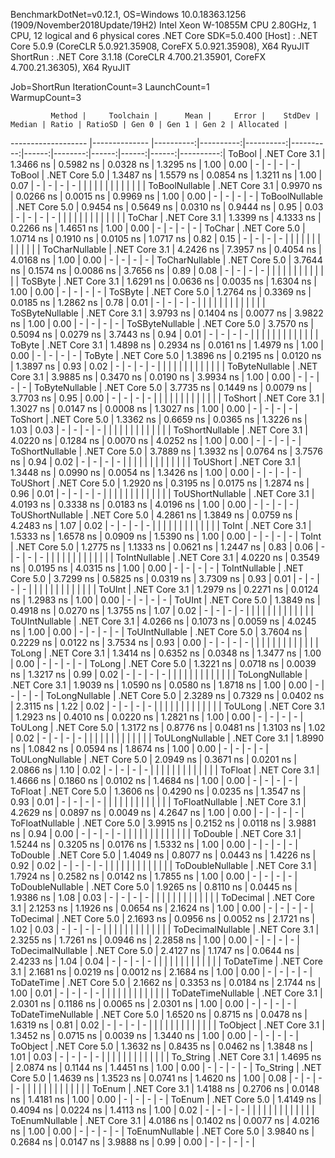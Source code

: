 
BenchmarkDotNet=v0.12.1, OS=Windows 10.0.18363.1256 (1909/November2018Update/19H2)
Intel Xeon W-10855M CPU 2.80GHz, 1 CPU, 12 logical and 6 physical cores
.NET Core SDK=5.0.400
  [Host]   : .NET Core 5.0.9 (CoreCLR 5.0.921.35908, CoreFX 5.0.921.35908), X64 RyuJIT
  ShortRun : .NET Core 3.1.18 (CoreCLR 4.700.21.35901, CoreFX 4.700.21.36305), X64 RyuJIT

Job=ShortRun  IterationCount=3  LaunchCount=1  
WarmupCount=3  

             Method |     Toolchain |      Mean |     Error |    StdDev |    Median | Ratio | RatioSD | Gen 0 | Gen 1 | Gen 2 | Allocated |
------------------- |-------------- |----------:|----------:|----------:|----------:|------:|--------:|------:|------:|------:|----------:|
             ToBool | .NET Core 3.1 | 1.3466 ns | 0.5982 ns | 0.0328 ns | 1.3295 ns |  1.00 |    0.00 |     - |     - |     - |         - |
             ToBool | .NET Core 5.0 | 1.3487 ns | 1.5579 ns | 0.0854 ns | 1.3211 ns |  1.00 |    0.07 |     - |     - |     - |         - |
                    |               |           |           |           |           |       |         |       |       |       |           |
     ToBoolNullable | .NET Core 3.1 | 0.9970 ns | 0.0266 ns | 0.0015 ns | 0.9969 ns |  1.00 |    0.00 |     - |     - |     - |         - |
     ToBoolNullable | .NET Core 5.0 | 0.9454 ns | 0.5649 ns | 0.0310 ns | 0.9444 ns |  0.95 |    0.03 |     - |     - |     - |         - |
                    |               |           |           |           |           |       |         |       |       |       |           |
             ToChar | .NET Core 3.1 | 1.3399 ns | 4.1333 ns | 0.2266 ns | 1.4651 ns |  1.00 |    0.00 |     - |     - |     - |         - |
             ToChar | .NET Core 5.0 | 1.0714 ns | 0.1910 ns | 0.0105 ns | 1.0717 ns |  0.82 |    0.15 |     - |     - |     - |         - |
                    |               |           |           |           |           |       |         |       |       |       |           |
     ToCharNullable | .NET Core 3.1 | 4.2426 ns | 7.3957 ns | 0.4054 ns | 4.0168 ns |  1.00 |    0.00 |     - |     - |     - |         - |
     ToCharNullable | .NET Core 5.0 | 3.7644 ns | 0.1574 ns | 0.0086 ns | 3.7656 ns |  0.89 |    0.08 |     - |     - |     - |         - |
                    |               |           |           |           |           |       |         |       |       |       |           |
            ToSByte | .NET Core 3.1 | 1.6291 ns | 0.0636 ns | 0.0035 ns | 1.6304 ns |  1.00 |    0.00 |     - |     - |     - |         - |
            ToSByte | .NET Core 5.0 | 1.2764 ns | 0.3369 ns | 0.0185 ns | 1.2862 ns |  0.78 |    0.01 |     - |     - |     - |         - |
                    |               |           |           |           |           |       |         |       |       |       |           |
    ToSByteNullable | .NET Core 3.1 | 3.9793 ns | 0.1404 ns | 0.0077 ns | 3.9822 ns |  1.00 |    0.00 |     - |     - |     - |         - |
    ToSByteNullable | .NET Core 5.0 | 3.7570 ns | 0.5094 ns | 0.0279 ns | 3.7443 ns |  0.94 |    0.01 |     - |     - |     - |         - |
                    |               |           |           |           |           |       |         |       |       |       |           |
             ToByte | .NET Core 3.1 | 1.4898 ns | 0.2934 ns | 0.0161 ns | 1.4979 ns |  1.00 |    0.00 |     - |     - |     - |         - |
             ToByte | .NET Core 5.0 | 1.3896 ns | 0.2195 ns | 0.0120 ns | 1.3897 ns |  0.93 |    0.02 |     - |     - |     - |         - |
                    |               |           |           |           |           |       |         |       |       |       |           |
     ToByteNullable | .NET Core 3.1 | 3.9885 ns | 0.3470 ns | 0.0190 ns | 3.9934 ns |  1.00 |    0.00 |     - |     - |     - |         - |
     ToByteNullable | .NET Core 5.0 | 3.7735 ns | 0.1449 ns | 0.0079 ns | 3.7703 ns |  0.95 |    0.00 |     - |     - |     - |         - |
                    |               |           |           |           |           |       |         |       |       |       |           |
            ToShort | .NET Core 3.1 | 1.3027 ns | 0.0147 ns | 0.0008 ns | 1.3027 ns |  1.00 |    0.00 |     - |     - |     - |         - |
            ToShort | .NET Core 5.0 | 1.3362 ns | 0.6659 ns | 0.0365 ns | 1.3226 ns |  1.03 |    0.03 |     - |     - |     - |         - |
                    |               |           |           |           |           |       |         |       |       |       |           |
    ToShortNullable | .NET Core 3.1 | 4.0220 ns | 0.1284 ns | 0.0070 ns | 4.0252 ns |  1.00 |    0.00 |     - |     - |     - |         - |
    ToShortNullable | .NET Core 5.0 | 3.7889 ns | 1.3932 ns | 0.0764 ns | 3.7576 ns |  0.94 |    0.02 |     - |     - |     - |         - |
                    |               |           |           |           |           |       |         |       |       |       |           |
           ToUShort | .NET Core 3.1 | 1.3448 ns | 0.0990 ns | 0.0054 ns | 1.3426 ns |  1.00 |    0.00 |     - |     - |     - |         - |
           ToUShort | .NET Core 5.0 | 1.2920 ns | 0.3195 ns | 0.0175 ns | 1.2874 ns |  0.96 |    0.01 |     - |     - |     - |         - |
                    |               |           |           |           |           |       |         |       |       |       |           |
   ToUShortNullable | .NET Core 3.1 | 4.0193 ns | 0.3338 ns | 0.0183 ns | 4.0196 ns |  1.00 |    0.00 |     - |     - |     - |         - |
   ToUShortNullable | .NET Core 5.0 | 4.2861 ns | 1.3849 ns | 0.0759 ns | 4.2483 ns |  1.07 |    0.02 |     - |     - |     - |         - |
                    |               |           |           |           |           |       |         |       |       |       |           |
              ToInt | .NET Core 3.1 | 1.5333 ns | 1.6578 ns | 0.0909 ns | 1.5390 ns |  1.00 |    0.00 |     - |     - |     - |         - |
              ToInt | .NET Core 5.0 | 1.2775 ns | 1.1333 ns | 0.0621 ns | 1.2447 ns |  0.83 |    0.06 |     - |     - |     - |         - |
                    |               |           |           |           |           |       |         |       |       |       |           |
      ToIntNullable | .NET Core 3.1 | 4.0220 ns | 0.3549 ns | 0.0195 ns | 4.0315 ns |  1.00 |    0.00 |     - |     - |     - |         - |
      ToIntNullable | .NET Core 5.0 | 3.7299 ns | 0.5825 ns | 0.0319 ns | 3.7309 ns |  0.93 |    0.01 |     - |     - |     - |         - |
                    |               |           |           |           |           |       |         |       |       |       |           |
             ToUInt | .NET Core 3.1 | 1.2979 ns | 0.2271 ns | 0.0124 ns | 1.2983 ns |  1.00 |    0.00 |     - |     - |     - |         - |
             ToUInt | .NET Core 5.0 | 1.3849 ns | 0.4918 ns | 0.0270 ns | 1.3755 ns |  1.07 |    0.02 |     - |     - |     - |         - |
                    |               |           |           |           |           |       |         |       |       |       |           |
     ToUIntNullable | .NET Core 3.1 | 4.0266 ns | 0.1073 ns | 0.0059 ns | 4.0245 ns |  1.00 |    0.00 |     - |     - |     - |         - |
     ToUIntNullable | .NET Core 5.0 | 3.7604 ns | 0.2229 ns | 0.0122 ns | 3.7534 ns |  0.93 |    0.00 |     - |     - |     - |         - |
                    |               |           |           |           |           |       |         |       |       |       |           |
             ToLong | .NET Core 3.1 | 1.3414 ns | 0.6352 ns | 0.0348 ns | 1.3477 ns |  1.00 |    0.00 |     - |     - |     - |         - |
             ToLong | .NET Core 5.0 | 1.3221 ns | 0.0718 ns | 0.0039 ns | 1.3217 ns |  0.99 |    0.02 |     - |     - |     - |         - |
                    |               |           |           |           |           |       |         |       |       |       |           |
     ToLongNullable | .NET Core 3.1 | 1.9039 ns | 1.0590 ns | 0.0580 ns | 1.8718 ns |  1.00 |    0.00 |     - |     - |     - |         - |
     ToLongNullable | .NET Core 5.0 | 2.3289 ns | 0.7329 ns | 0.0402 ns | 2.3115 ns |  1.22 |    0.02 |     - |     - |     - |         - |
                    |               |           |           |           |           |       |         |       |       |       |           |
            ToULong | .NET Core 3.1 | 1.2923 ns | 0.4010 ns | 0.0220 ns | 1.2821 ns |  1.00 |    0.00 |     - |     - |     - |         - |
            ToULong | .NET Core 5.0 | 1.3172 ns | 0.8776 ns | 0.0481 ns | 1.3103 ns |  1.02 |    0.02 |     - |     - |     - |         - |
                    |               |           |           |           |           |       |         |       |       |       |           |
    ToULongNullable | .NET Core 3.1 | 1.8990 ns | 1.0842 ns | 0.0594 ns | 1.8674 ns |  1.00 |    0.00 |     - |     - |     - |         - |
    ToULongNullable | .NET Core 5.0 | 2.0949 ns | 0.3671 ns | 0.0201 ns | 2.0866 ns |  1.10 |    0.02 |     - |     - |     - |         - |
                    |               |           |           |           |           |       |         |       |       |       |           |
            ToFloat | .NET Core 3.1 | 1.4666 ns | 0.1860 ns | 0.0102 ns | 1.4684 ns |  1.00 |    0.00 |     - |     - |     - |         - |
            ToFloat | .NET Core 5.0 | 1.3606 ns | 0.4290 ns | 0.0235 ns | 1.3547 ns |  0.93 |    0.01 |     - |     - |     - |         - |
                    |               |           |           |           |           |       |         |       |       |       |           |
    ToFloatNullable | .NET Core 3.1 | 4.2629 ns | 0.0897 ns | 0.0049 ns | 4.2647 ns |  1.00 |    0.00 |     - |     - |     - |         - |
    ToFloatNullable | .NET Core 5.0 | 3.9915 ns | 0.2152 ns | 0.0118 ns | 3.9881 ns |  0.94 |    0.00 |     - |     - |     - |         - |
                    |               |           |           |           |           |       |         |       |       |       |           |
           ToDouble | .NET Core 3.1 | 1.5244 ns | 0.3205 ns | 0.0176 ns | 1.5332 ns |  1.00 |    0.00 |     - |     - |     - |         - |
           ToDouble | .NET Core 5.0 | 1.4049 ns | 0.8077 ns | 0.0443 ns | 1.4226 ns |  0.92 |    0.02 |     - |     - |     - |         - |
                    |               |           |           |           |           |       |         |       |       |       |           |
   ToDoubleNullable | .NET Core 3.1 | 1.7924 ns | 0.2582 ns | 0.0142 ns | 1.7855 ns |  1.00 |    0.00 |     - |     - |     - |         - |
   ToDoubleNullable | .NET Core 5.0 | 1.9265 ns | 0.8110 ns | 0.0445 ns | 1.9386 ns |  1.08 |    0.03 |     - |     - |     - |         - |
                    |               |           |           |           |           |       |         |       |       |       |           |
          ToDecimal | .NET Core 3.1 | 2.1253 ns | 1.1926 ns | 0.0654 ns | 2.1624 ns |  1.00 |    0.00 |     - |     - |     - |         - |
          ToDecimal | .NET Core 5.0 | 2.1693 ns | 0.0956 ns | 0.0052 ns | 2.1721 ns |  1.02 |    0.03 |     - |     - |     - |         - |
                    |               |           |           |           |           |       |         |       |       |       |           |
  ToDecimalNullable | .NET Core 3.1 | 2.3255 ns | 1.7261 ns | 0.0946 ns | 2.2858 ns |  1.00 |    0.00 |     - |     - |     - |         - |
  ToDecimalNullable | .NET Core 5.0 | 2.4127 ns | 1.1747 ns | 0.0644 ns | 2.4233 ns |  1.04 |    0.04 |     - |     - |     - |         - |
                    |               |           |           |           |           |       |         |       |       |       |           |
         ToDateTime | .NET Core 3.1 | 2.1681 ns | 0.0219 ns | 0.0012 ns | 2.1684 ns |  1.00 |    0.00 |     - |     - |     - |         - |
         ToDateTime | .NET Core 5.0 | 2.1662 ns | 0.3353 ns | 0.0184 ns | 2.1744 ns |  1.00 |    0.01 |     - |     - |     - |         - |
                    |               |           |           |           |           |       |         |       |       |       |           |
 ToDateTimeNullable | .NET Core 3.1 | 2.0301 ns | 0.1186 ns | 0.0065 ns | 2.0301 ns |  1.00 |    0.00 |     - |     - |     - |         - |
 ToDateTimeNullable | .NET Core 5.0 | 1.6520 ns | 0.8715 ns | 0.0478 ns | 1.6319 ns |  0.81 |    0.02 |     - |     - |     - |         - |
                    |               |           |           |           |           |       |         |       |       |       |           |
           ToObject | .NET Core 3.1 | 1.3452 ns | 0.0715 ns | 0.0039 ns | 1.3440 ns |  1.00 |    0.00 |     - |     - |     - |         - |
           ToObject | .NET Core 5.0 | 1.3632 ns | 0.8435 ns | 0.0462 ns | 1.3848 ns |  1.01 |    0.03 |     - |     - |     - |         - |
                    |               |           |           |           |           |       |         |       |       |       |           |
          To_String | .NET Core 3.1 | 1.4695 ns | 2.0874 ns | 0.1144 ns | 1.4451 ns |  1.00 |    0.00 |     - |     - |     - |         - |
          To_String | .NET Core 5.0 | 1.4639 ns | 1.3523 ns | 0.0741 ns | 1.4620 ns |  1.00 |    0.08 |     - |     - |     - |         - |
                    |               |           |           |           |           |       |         |       |       |       |           |
             ToEnum | .NET Core 3.1 | 1.4188 ns | 0.2706 ns | 0.0148 ns | 1.4181 ns |  1.00 |    0.00 |     - |     - |     - |         - |
             ToEnum | .NET Core 5.0 | 1.4149 ns | 0.4094 ns | 0.0224 ns | 1.4113 ns |  1.00 |    0.02 |     - |     - |     - |         - |
                    |               |           |           |           |           |       |         |       |       |       |           |
     ToEnumNullable | .NET Core 3.1 | 4.0186 ns | 0.1402 ns | 0.0077 ns | 4.0216 ns |  1.00 |    0.00 |     - |     - |     - |         - |
     ToEnumNullable | .NET Core 5.0 | 3.9840 ns | 0.2684 ns | 0.0147 ns | 3.9888 ns |  0.99 |    0.00 |     - |     - |     - |         - |
